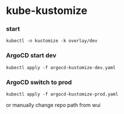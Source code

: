 # kube-kustomize

### start
```kubectl -n kustomize -k overlay/dev```

### ArgoCD start dev

```kubectl apply -f argocd-kustomize-dev.yaml```

### ArgoCD switch to prod
```kubectl apply -f argocd-kustomize-prod.yaml```

or manually change repo path from wui
